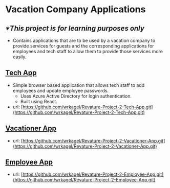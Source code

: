# Vacation Company Applications
## ***\*This project is for learning purposes only***
- Contains applications that are to be used by a vacation company to provide services for guests and the corresponding applications for employees and tech staff to allow them to provide those services more easily.

## [Tech App](https://github.com/wrkagel/Revature-Project-2-Tech-App.git)
- Simple browser based application that allows tech staff to add employees and update employee passwords.
  - Uses Azure Active Directory for login authentication.
  - Built using React.
- url: [https://github.com/wrkagel/Revature-Project-2-Tech-App.git](https://github.com/wrkagel/Revature-Project-2-Tech-App.git)

## [Vacationer App](https://github.com/wrkagel/Revature-Project-2-Vacationer-App.git)
- url: [https://github.com/wrkagel/Revature-Project-2-Vacationer-App.git](https://github.com/wrkagel/Revature-Project-2-Vacationer-App.git)

## [Employee App](https://github.com/wrkagel/Revature-Project-2-Employee-App.git)
- url: [https://github.com/wrkagel/Revature-Project-2-Employee-App.git](https://github.com/wrkagel/Revature-Project-2-Employee-App.git)